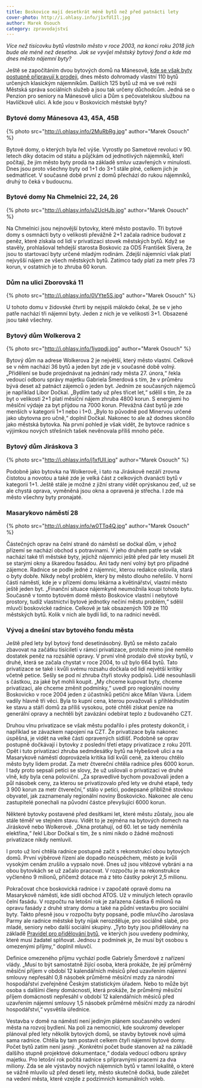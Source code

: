```yaml
---
title: Boskovice mají desetkrát méně bytů než před patnácti lety
cover-photo: http://i.ohlasy.info/j1xfUlIl.jpg
author: Marek Osouch
category: zpravodajství
---
```


*Více než tisícovku bytů vlastnilo město v roce 2003, na konci roku 2018 jich bude ale méně než desetina. Jak se vyvíjel městský bytový fond a kde má dnes město nájemní byty?*

Ještě se započítáním dvou bytových domů na Mánesově, [kde se však byty postupně připravují k prodeji](http://ohlasy.info/clanky/2018/02/prodej-manesova.html), dnes město dohromady vlastní 110 bytů určených klasickým nájemníkům. Dalších 125 bytů už má ve své režii Městská správa sociálních služeb a jsou tak určeny důchodcům. Jedná se o Penzion pro seniory na Mánesově ulici a Dům s pečovatelskou službou na Havlíčkově ulici. A kde jsou v Boskovicích městské byty?

### Bytové domy Mánesova 43, 45A, 45B

{% photo src="http://i.ohlasy.info/2MuRbRg.jpg" author="Marek Osouch" %}

Bytové domy, o kterých byla řeč výše. Vyrostly po Sametové revoluci v 90. letech díky dotacím od státu a půjčkám od jednotlivých nájemníků, kteří počítají, že jim město byty prodá na základě smluv uzavřených v minulosti. Dnes jsou proto všechny byty od 1+1 do 3+1 stále plné, celkem jich je sedmatřicet. V současné době první z domů přechází do rukou nájemníků, druhý to čeká v budoucnu.

### Bytové domy Na Chmelnici 22, 24, 26

{% photo src="http://i.ohlasy.info/u2UcHJb.jpg" author="Marek Osouch" %}

Na Chmelnici jsou nejnovější bytovky, které město postavilo. Tři bytové domy s osmnácti byty o velikosti převážně 2+1 začala radnice budovat z peněz, které získala od lidí v privatizaci stovek městských bytů. Když se stavěly, prohlašoval tehdejší starosta Boskovic za ODS František Sivera, že jsou to startovací byty určené mladým rodinám. Zdejší nájemníci však platí nejvyšší nájem ze všech městských bytů. Zatímco tady platí za metr přes 73 korun, v ostatních je to zhruba 60 korun.

### Dům na ulici Zborovská 11

{% photo src="http://i.ohlasy.info/0VYte5S.jpg" author="Marek Osouch" %}

U tohoto domu v židovské čtvrti by nejspíš málokdo čekal, že se v jeho patře nachází tři nájemní byty. Jeden z nich je ve velikosti 3+1. Obsazené jsou také všechny.

### Bytový dům Wolkerova 2

{% photo src="http://i.ohlasy.info/1jyqpdj.jpg" author="Marek Osouch" %}

Bytový dům na adrese Wolkerova 2 je největší, který město vlastní. Celkově se v něm nachází 36 bytů a jeden byt zde je v současné době volný. „Přidělení se bude projednávat na jednání rady města 27. února,“ řekla vedoucí odboru správy majetku Gabriela Šmerdová s tím, že v průměru bývá deset až patnáct zájemců o jeden byt. Jedním ze současných nájemců je například Libor Dočkal. „Bydlím tady už přes třicet let,“ sdělil s tím, že za byt o velikosti 2+1 platí měsíční nájem zhruba 4800 korun. S energiemi ho měsíční výdaje za byt přijdou na 7000 korun.
Převážná část bytů je zde menších v kategorii 1+1 nebo i 1+0. „Bylo to původně pod Minervou určené jako ubytovna pro učně,“ doplnil Dočkal. Nakonec to ale až dodnes skončilo jako městská bytovka. Na první pohled je však vidět, že bytovce radnice s výjimkou nových střešních tašek nevěnovala příliš mnoho péče.

### Bytový dům Jiráskova 3

{% photo src="http://i.ohlasy.info/j1xfUlI.jpg" author="Marek Osouch" %}

Podobně jako bytovka na Wolkerově, i tato na Jiráskově nezáří zrovna čistotou a novotou a také zde je velká část z celkových dvanácti bytů v kategorii 1+1. Ještě stále je možné z jižní strany vidět oprýskanou zeď, už se ale chystá oprava, vyměněná jsou okna a opravená je střecha. I zde má město všechny byty pronajaté.

### Masarykovo náměstí 28

{% photo src="http://i.ohlasy.info/w0TTq4Q.jpg" author="Marek Osouch" %}

Částečných oprav na čelní straně do náměstí se dočkal dům, v jehož přízemí se nachází obchod s potravinami. V jeho druhém patře se však nachází také tři městské byty, jejichž nájemníci ještě před pár lety museli žít se starými okny a škaredou fasádou. Ani tady není volný byt pro případné zájemce. Radnice se podle jedné z nájemnic, kterou redakce oslovila, stará o byty dobře. Nikdy nebyl problém, který by město dlouho neřešilo.
V horní části náměstí, kde je v přízemí domu lékárna a květinářství, vlastní město ještě jeden byt. „Finanční situace nájemkyně neumožnila koupi tohoto bytu. Současně v tomto bytovém domě město Boskovice vlastní i nebytové prostory, tudíž vlastnictví bytové jednotky nečiní městu problém,“ sdělil mluvčí boskovické radnice. Celkově je tak obsazených 109 ze 110 městských bytů. Kolik v nich ale bydlí lidí, to na radnici nevědí.

### Vývoj a dnešní stav bytového fondu města

Ještě před lety byl bytový fond desetinásobný. Bytů se město začalo zbavovat na začátku tisíciletí v rámci privatizace, protože mimo jiné nemělo dostatek peněz na rozsáhlé opravy. V první vlně prodalo dvě stovky bytů, v druhé, která se začala chystat v roce 2004, to už bylo 664 bytů. Tato privatizace se také i kvůli svému rozsahu dočkala od lidí největší kritiky včetně petice. Sešly se pod ní zhruba čtyři stovky podpisů. Lidé nesouhlasili s částkou, za jaké byt mohli koupit. „My chceme kupovat byty, chceme privatizaci, ale chceme změnit podmínky,“ uvedl pro regionální noviny Boskovicko v roce 2004 jeden z účastníků petiční akce Milan Vávra. Lidem vadily hlavně tři věci. Byla to kupní cena, kterou považovali s přihlédnutím ke stavu a stáří domů za příliš vysokou, poté chtěli získat peníze na generální opravy a nechtěli být zavázáni odebírat teplo z budovaného CZT.

Druhou vlnu privatizace se však městu podařilo i přes protesty dokončit, i například se závazkem napojení na CZT. Že privatizace byla nakonec úspěšná, je vidět na velké části opravených sídlišť. Podobně se oprav postupně dočkávají i bytovky z poslední třetí etapy privatizace z roku 2011. Opět i tuto privatizaci zhruba sedmdesátky bytů na Hybešově ulici a na Masarykově náměstí doprovázela kritika lidí kvůli ceně, za kterou chtělo město byty lidem prodat. Za metr čtvereční chtěla radnice přes 6000 korun. I tady proto sepsali petici se slovy, že už usilovali o privatizaci ve druhé vlně, kdy byla cena poloviční. „Za spravedlivé bychom považovali jeden a půl násobek ceny, za kterou se privatizovalo před lety ve druhé etapě, tedy 3 900 korun za metr čtvereční,“ stálo v petici, podepsané přibližně stovkou obyvatel, jak zaznamenaly regionální noviny Boskovicko. Nakonec ale cenu zastupitelé ponechali na původní částce převyšující 6000 korun.

Některé bytovky postavené před desítkami let, které městu zůstaly, jsou ale stále téměř ve stejném stavu. Vidět to je zejména na bytových domech na Jiráskově nebo Wolkerově. „Okna protahují, od 60. let se tady neměnila elektřina,“ řekl Libor Dočkal s tím, že s nimi nikdo o žádné možnosti privatizace nikdy nemluvil.

I proto už loni chtěla radnice postupně začít s rekonstrukcí obou bytových domů. První výběrové řízení ale dopadlo neúspěchem, město je kvůli vysokým cenám zrušilo a vypsalo nové. Dnes už jsou vítězové vybráni a na obou bytovkách se už začalo pracovat. V rozpočtu je na rekonstrukce vyčleněno 9 milionů, přičemž dotace má z této částky pokrýt 2,5 milionu.

Pokračovat chce boskovická radnice i v započaté opravě domu na Masarykově náměstí, kde sídlí obchod ATOS. Už v minulých letech opravilo čelní fasádu. V rozpočtu na letošní rok je zařazena částka 6 milionů na opravu fasády z druhé strany domu a také na půdní vestavbu pro sociální byty. Takto přesně jsou v rozpočtu byty popsané, podle mluvčího Jaroslava Parmy ale radnice městské byty nijak nerozděluje, pro sociálně slabé, pro mladé, seniory nebo další sociální skupiny. „Tyto byty jsou přidělovány na základě [Pravidel pro přidělování bytů](http://www.boskovice.cz/pravidla-pro-pridelovani-bytu-v-majetku-mesta-boskovice/d-23113), ve kterých jsou uvedeny podmínky, které musí žadatel splňovat. Jednou z podmínek je, že musí být osobou s omezenými příjmy,“ doplnil mluvčí. 

Definice omezeného příjmu vychází podle Gabriely Šmerdové z nařízení vlády. „Musí to být samostatně žijící osoba, která prokáže, že její průměrný měsíční příjem v období 12 kalendářních měsíců před uzavřením nájemní smlouvy nepřesáhl 0,8 násobek průměrné měsíční mzdy za národní hospodářství zveřejněné Českým statistickým úřadem. Nebo to může být osoba s dalšími členy domácnosti, která prokáže, že průměrný měsíční příjem domácnosti nepřesáhl v období 12 kalendářních měsíců před uzavřením nájemní smlouvy 1,5 násobek průměrné měsíční mzdy za národní hospodářství,“ vysvětila úřednice.

Vestavba v domě na náměstí není jediným plánem současného vedení města na rozvoj bydlení. Na poli za nemocnicí, kde soukromý developer plánoval před lety několik bytových domů, se stavby bytovek nově ujímá sama radnice. Chtěla by tam postavit celkem čtyři nájemní bytové domy. Počet bytů zatím není jasný. „Konkrétní počet bude stanoven až na základě dalšího stupně projektové dokumentace,“ dodala vedoucí odboru správy majetku. Pro letošní rok počítá radnice s přípravnými pracemi za dva miliony. Zda se ale výstavby nových nájemních bytů v tamní lokalitě, o které se vážně mluvilo už před deseti lety, město skutečně dočká, bude záležet na vedení města, které vzejde z podzimních komunálních voleb.